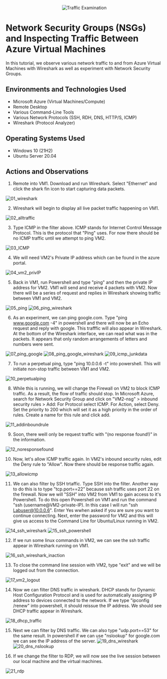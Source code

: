 <p align="center">
<img src="https://i.imgur.com/Ua7udoS.png" alt="Traffic Examination"/>
</p>

<h1>Network Security Groups (NSGs) and Inspecting Traffic Between Azure Virtual Machines</h1>
In this tutorial, we observe various network traffic to and from Azure Virtual Machines with Wireshark as well as experiment with Network Security Groups. <br />

<h2>Environments and Technologies Used</h2>

- Microsoft Azure (Virtual Machines/Compute)
- Remote Desktop
- Various Command-Line Tools
- Various Network Protocols (SSH, RDH, DNS, HTTP/S, ICMP)
- Wireshark (Protocol Analyzer)

<h2>Operating Systems Used </h2>

- Windows 10 (21H2)
- Ubuntu Server 20.04

<h2>Actions and Observations</h2>

1. Remote into VM1. Download and run Wireshark. Select "Ethernet" and click the shark fin icon to start capturing data packets.

![01_wireshark](https://github.com/JustinHawks/azure-network-protocols/assets/88342524/f7b9275b-fd9c-40b1-84ff-f803ff8c79fa)

2. Wireshark will begin to display all live packet traffic happening on VM1.

![02_alltraffic](https://github.com/JustinHawks/azure-network-protocols/assets/88342524/e79edebd-0bbd-43c5-9544-dde168e04ea8)

3. Type ICMP in the filter above. ICMP stands for Internet Control Message Protocol. This is the protocol that "Ping" uses. For now there should be no ICMP traffic until we attempt to ping VM2.
  
![03_ICMP](https://github.com/JustinHawks/azure-network-protocols/assets/88342524/7efe1be6-bec7-44f5-8013-977978de1c92)

4. We will need VM2's Private IP address which can be found in the azure portal.
   
![04_vm2_privIP](https://github.com/JustinHawks/azure-network-protocols/assets/88342524/a2d5f406-6475-416c-8423-0b9eb631941e)

5. Back in VM1, run Powershell and type "ping" and then the private IP address for VM2. VM1 will send and receive 4 packets with VM2. Now there will be a series of request and replies in Wireshark showing traffic between VM1 and VM2.
   
![05_ping](https://github.com/JustinHawks/azure-network-protocols/assets/88342524/cb0502ff-e498-480e-a114-846e52269969)
![06_ping_wireshark](https://github.com/JustinHawks/azure-network-protocols/assets/88342524/065e30e7-8cf5-4f00-b36d-fb7b07278af5)

6. As an experiment, we can ping google.com. Type "ping www.google.com -4" in powershell and there will now be an Echo request and reply with google. This trafffic will also appear in Wireshark. At the bottom of the Wireshark interface, we can read what was in the packets. It appears that only random arrangements of letters and numbers were sent.

![07_ping_google](https://github.com/JustinHawks/azure-network-protocols/assets/88342524/675f4179-4cf5-4dcd-8697-d9daef68dc73)
![08_ping_google_wireshark](https://github.com/JustinHawks/azure-network-protocols/assets/88342524/98063d03-def7-4d88-9c28-5161e39e0194)
![09_icmp_junkdata](https://github.com/JustinHawks/azure-network-protocols/assets/88342524/7de76723-af5a-4176-81b5-e429313aa90f)

7. To run a perpetual ping, type "ping 10.0.0.6 -t" into powershell. This will initiate non-stop traffic between VM1 and VM2.
   
![10_perpetualping](https://github.com/JustinHawks/azure-network-protocols/assets/88342524/13332dd4-a0ba-4f4d-b876-1934a70baa46)

8. While this is running, we will change the Firewall on VM2 to block ICMP traffic. As a result, the flow of traffic should stop. In Microsoft Azure, search for Network Security Group and click on "VM2-nsg" > inbound security rules > Add: For Protocol select ICMP. For Action, select Deny. Set the priority to 200 which will set it as a high priority in the order of rules. Create a name for this rule and click add.

![11_addinboundrule](https://github.com/JustinHawks/azure-network-protocols/assets/88342524/b7f162b2-24d1-4e6d-994c-0f3d9c848daf)

9. Soon, there weill only be request traffic with "(no response found!)" in the information.
    
![12_noresponsefound](https://github.com/JustinHawks/azure-network-protocols/assets/88342524/ab301928-6058-406c-916d-256050df9e90)

10. Now, let's allow ICMP traffic again. In VM2's inbound security rules, edit the Deny rule to "Allow". Now there should be response traffic again.
    
![13_allowicmp](https://github.com/JustinHawks/azure-network-protocols/assets/88342524/2d50ab17-ef47-4283-9c01-0b772967cf92)

11. We can also filter by SSH trtaffic. Type SSH into the filter. Another way to do this is to type "tcp.port==22" because ssh traffic uses port 22 on the firewall. Now we will "SSH" into VM2 from VM1 to gain access to it's Powershell. To do this open Powershell on VM1 and run the command "ssh (username@VM2-private-IP). In this case I will run "ssh Labuser@10.0.0.6". Enter Yes wwhen asked if you are sure you want to continue connecting. Next, enter the password for VM2 and this will give us access to the Command Line for Ubuntu/Linux running in VM2.
    
![14_ssh_wireshark](https://github.com/JustinHawks/azure-network-protocols/assets/88342524/5f254366-c55f-4b62-85e8-11086e487ffc)
![15_ssh_powershell](https://github.com/JustinHawks/azure-network-protocols/assets/88342524/404d004d-4586-46a9-ad43-7e31229be51b)

12. If we run some linux commands in VM2, we can see the ssh traffic appear in Wireshark running on VM1.

![16_ssh_wireshark_inaction](https://github.com/JustinHawks/azure-network-protocols/assets/88342524/bc69d4c6-c64d-4d01-9dc8-3f14c2cde84f)

13. To close the command line session with VM2, type "exit" and we will be logged out from the connection.

![17_vm2_logout](https://github.com/JustinHawks/azure-network-protocols/assets/88342524/2014bd71-d1ed-4eb6-b90a-1dcd5eeab45d)

14. Now we can filter DNS traffic in wireshark. DHCP stands for Dynamic Host Configuration Protocol and is used for automatically assigning IP address to devices connected to the network. If we type "ipconfig /renew" into powershell, it should reissue the IP address. We should see DHCP traffic appear in Wireshark.

![18_dhcp_traffic](https://github.com/JustinHawks/azure-network-protocols/assets/88342524/b9fd87d2-cc79-48bd-a969-abf0a6b37520)

 15. Next we can filter by DNS traffic. We can also type "udp.port==53" for the same result. In powershell if we can use "nslookup" for google.com we can see the IP address of the server.
![19_dns_wireshark](https://github.com/JustinHawks/azure-network-protocols/assets/88342524/326c8cc5-4bdf-4571-8f87-c74df5708aba)
![20_dns_nslookup](https://github.com/JustinHawks/azure-network-protocols/assets/88342524/80a72821-5f1f-498c-8b52-3b6474339bbf)

16. If we change the filter to RDP, we will now see the live session between our local machine and the virtual machines.
    
![21_rdp](https://github.com/JustinHawks/azure-network-protocols/assets/88342524/60e8dcc3-b742-41be-8108-1a81db0186c4)


